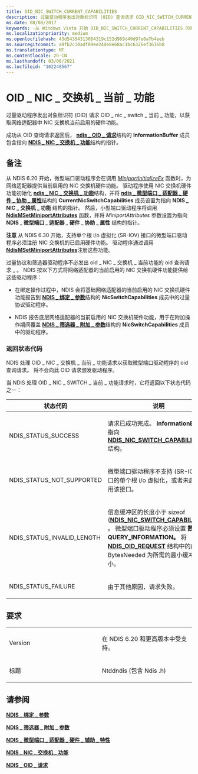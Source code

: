 ```yaml
---
title: OID_NIC_SWITCH_CURRENT_CAPABILITIES
description: 过量驱动程序发出对象标识符 (OID) 查询请求 OID_NIC_SWITCH_CURRENT_CAPABILITIES 获取网络适配器中 NIC 交换机当前启用的硬件功能。
ms.date: 08/08/2017
keywords: -从 Windows Vista 开始 OID_NIC_SWITCH_CURRENT_CAPABILITIES 的网络驱动程序
ms.localizationpriority: medium
ms.openlocfilehash: 43d54394313084319c152d969d49d97e0a7b4eeb
ms.sourcegitcommit: a9fb2c30adf09ee24de8e68ac1bc6326ef3616b8
ms.translationtype: MT
ms.contentlocale: zh-CN
ms.lasthandoff: 03/06/2021
ms.locfileid: "102248567"
---
```

# <a name="oid_nic_switch_current_capabilities"></a>OID \_ NIC \_ 交换机 \_ 当前 \_ 功能


过量驱动程序发出对象标识符 (OID) 请求 OID \_ nic \_ switch \_ 当前 \_ 功能，以获取网络适配器中 NIC 交换机当前启用的硬件功能。

成功从 OID 查询请求返回后， [**ndis \_ OID \_ 请求**](/windows-hardware/drivers/ddi/oidrequest/ns-oidrequest-ndis_oid_request)结构的 **InformationBuffer** 成员包含指向 [**NDIS \_ NIC \_ 交换机 \_ 功能**](/windows-hardware/drivers/ddi/ntddndis/ns-ntddndis-_ndis_nic_switch_capabilities)结构的指针。

<a name="remarks"></a>备注
-------

从 NDIS 6.20 开始，微型端口驱动程序会在调用 [*MiniportInitializeEx*](/windows-hardware/drivers/ddi/ndis/nc-ndis-miniport_initialize) 函数时，为网络适配器提供当前启用的 NIC 交换机硬件功能。 驱动程序使用 NIC 交换机硬件功能初始化 [**ndis \_ NIC \_ 交换机 \_ 功能**](/windows-hardware/drivers/ddi/ntddndis/ns-ntddndis-_ndis_nic_switch_capabilities)结构，并将 [**ndis \_ 微型端口 \_ 适配器 \_ 硬件 \_ 协助 \_ 属性**](/windows-hardware/drivers/ddi/ndis/ns-ndis-_ndis_miniport_adapter_hardware_assist_attributes)结构的 **CurrentNicSwitchCapabilities** 成员设置为指向 **NDIS \_ NIC \_ 交换机 \_ 功能** 结构的指针。 然后，小型端口驱动程序将调用 [**NdisMSetMiniportAttributes**](/windows-hardware/drivers/ddi/ndis/nf-ndis-ndismsetminiportattributes) 函数，并将 *MiniportAttributes* 参数设置为指向 **NDIS \_ 微型端口 \_ 适配器 \_ 硬件 \_ 协助 \_ 属性** 结构的指针。

**注意**  从 NDIS 6.30 开始，支持单个根 i/o 虚拟化 (SR-IOV) 接口的微型端口驱动程序必须注册 NIC 交换机的已启用硬件功能。 驱动程序通过调用 [**NdisMSetMiniportAttributes**](/windows-hardware/drivers/ddi/ndis/nf-ndis-ndismsetminiportattributes)注册这些功能。

 

过量协议和筛选器驱动程序不必发出 oid \_ NIC \_ 交换机 \_ 当前功能的 oid 查询请求 \_ 。 NDIS 按以下方式将网络适配器的当前启用的 NIC 交换机硬件功能提供给这些驱动程序：

-   在绑定操作过程中，NDIS 会将基础网络适配器的当前启用的 NIC 交换机硬件功能报告到 [**NDIS \_ 绑定 \_ 参数**](/windows-hardware/drivers/ddi/ndis/ns-ndis-_ndis_bind_parameters)结构的 **NicSwitchCapabilities** 成员中的过量协议驱动程序。

-   NDIS 报告底层网络适配器的当前启用的 NIC 交换机硬件功能，用于在附加操作期间覆盖 [**NDIS \_ 筛选器 \_ 附加 \_ 参数**](/windows-hardware/drivers/ddi/ndis/ns-ndis-_ndis_filter_attach_parameters)结构的 **NicSwitchCapabilities** 成员中的驱动程序。

### <a name="return-status-codes"></a>返回状态代码

NDIS 处理 OID \_ NIC \_ 交换机 \_ 当前 \_ 功能请求以获取微型端口驱动程序的 oid 查询请求。 将不会向此 OID 请求颁发驱动程序。

当 NDIS 处理 OID \_ NIC \_ SWITCH \_ 当前 \_ 功能请求时，它将返回以下状态代码之一：

<table>
<colgroup>
<col width="50%" />
<col width="50%" />
</colgroup>
<thead>
<tr class="header">
<th>状态代码</th>
<th>说明</th>
</tr>
</thead>
<tbody>
<tr class="odd">
<td><p>NDIS_STATUS_SUCCESS</p></td>
<td><p>请求已成功完成。 <strong>InformationBuffer</strong>指向<a href="/windows-hardware/drivers/ddi/ntddndis/ns-ntddndis-_ndis_nic_switch_capabilities" data-raw-source="[&lt;strong&gt;NDIS_NIC_SWITCH_CAPABILITIES&lt;/strong&gt;](/windows-hardware/drivers/ddi/ntddndis/ns-ntddndis-_ndis_nic_switch_capabilities)"><strong>NDIS_NIC_SWITCH_CAPABILITIES</strong></a>结构。</p></td>
</tr>
<tr class="even">
<td><p>NDIS_STATUS_NOT_SUPPORTED</p></td>
<td><p>微型端口驱动程序不支持 (SR-IOV) 接口的单个根 i/o 虚拟化，或者未启用使用该接口。</p></td>
</tr>
<tr class="odd">
<td><p>NDIS_STATUS_INVALID_LENGTH</p></td>
<td><p>信息缓冲区的长度小于 sizeof (<a href="/windows-hardware/drivers/ddi/ntddndis/ns-ntddndis-_ndis_nic_switch_capabilities" data-raw-source="[&lt;strong&gt;NDIS_NIC_SWITCH_CAPABILITIES&lt;/strong&gt;](/windows-hardware/drivers/ddi/ntddndis/ns-ntddndis-_ndis_nic_switch_capabilities)"><strong>NDIS_NIC_SWITCH_CAPABILITIES</strong></a>) 。 微型端口驱动程序必须设置 <strong>数据。QUERY_INFORMATION。</strong> 将 <a href="/windows-hardware/drivers/ddi/ndis/ns-ndis-_ndis_oid_request" data-raw-source="[&lt;strong&gt;NDIS_OID_REQUEST&lt;/strong&gt;](/windows-hardware/drivers/ddi/oidrequest/ns-oidrequest-ndis_oid_request)"><strong>NDIS_OID_REQUEST</strong></a> 结构中的成员 BytesNeeded 为所需的最小缓冲区大小。</p></td>
</tr>
<tr class="even">
<td><p>NDIS_STATUS_FAILURE</p></td>
<td><p>由于其他原因，请求失败。</p></td>
</tr>
</tbody>
</table>

 

<a name="requirements"></a>要求
------------

<table>
<colgroup>
<col width="50%" />
<col width="50%" />
</colgroup>
<tbody>
<tr class="odd">
<td><p>Version</p></td>
<td><p>在 NDIS 6.20 和更高版本中受支持。</p></td>
</tr>
<tr class="even">
<td><p>标题</p></td>
<td>Ntddndis (包含 Ndis .h) </td>
</tr>
</tbody>
</table>

## <a name="see-also"></a>请参阅


[**NDIS \_ 绑定 \_ 参数**](/windows-hardware/drivers/ddi/ndis/ns-ndis-_ndis_bind_parameters)

[**NDIS \_ 筛选器 \_ 附加 \_ 参数**](/windows-hardware/drivers/ddi/ndis/ns-ndis-_ndis_filter_attach_parameters)

[**NDIS \_ 微型端口 \_ 适配器 \_ 硬件 \_ 辅助 \_ 特性**](/windows-hardware/drivers/ddi/ndis/ns-ndis-_ndis_miniport_adapter_hardware_assist_attributes)

[**NDIS \_ NIC \_ 交换机 \_ 功能**](/windows-hardware/drivers/ddi/ntddndis/ns-ntddndis-_ndis_nic_switch_capabilities)

[**NDIS \_ OID \_ 请求**](/windows-hardware/drivers/ddi/oidrequest/ns-oidrequest-ndis_oid_request)

